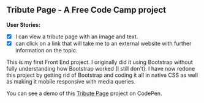 ## Tribute Page -  A Free Code Camp project

**User Stories:**
- [x] I can view a tribute page with an image and text.
- [x] can click on a link that will take me to an external website with further information on the topic.

This is my first Front End project. I originally did it using Bootstrap without fully understanding how Bootstrap worked (I still don't). I have now redone this project by getting rid of Bootstrap and coding it all in native CSS as well as making it mobile responsive with media queries.

You can see a demo of this [Tribute Page](https://codepen.io/Pagey/pen/GmOYdm) project on CodePen.
